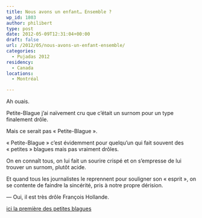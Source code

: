 ```yaml
---
title: Nous avons un enfant… Ensemble ?
wp_id: 1803
author: philibert
type: post
date: 2012-05-09T12:31:04+00:00
draft: false
url: /2012/05/nous-avons-un-enfant-ensemble/
categories:
  - Pujadas 2012
residency:
  - Canada
locations:
  - Montréal

---
```

Ah ouais.

Petite-Blague j&rsquo;ai naïvement cru que c&rsquo;était un surnom pour un type finalement drôle.
  
Mais ce serait pas « Petite-Blague ».
  
« Petite-Blague » c&rsquo;est évidemment pour quelqu&rsquo;un qui fait souvent des « petites » blagues mais pas vraiment drôles.

On en connaît tous, on lui fait un sourire crispé et on s&#8217;empresse de lui trouver un surnom, plutôt acide.
  
Et quand tous les journalistes le reprennent pour souligner son « esprit », on se contente de faindre la sincérité, pris à notre propre dérision.

&mdash; Oui, il est très drôle François Hollande.

<a class="arrow" href="https://www.publicsenat.fr/lcp/politique/quand-sarkozy-bel-hollande-parlent-enfants-265099" title="Petite Blague Présidentielle" target="_blank">ici la première des petites blagues</a>
